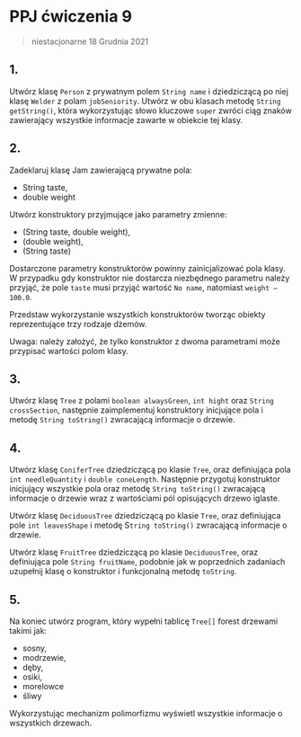 # PPJ ćwiczenia 9

> niestacjonarne 18 Grudnia 2021

## 1.

Utwórz klasę `Person` z prywatnym polem `String name` i dziedziczącą po niej klasę `Welder` z polam `jobSeniority`. Utwórz w obu klasach metodę `String getString()`, która wykorzystując słowo kluczowe `super` zwróci ciąg znaków zawierający wszystkie informacje zawarte w obiekcie tej klasy.

## 2.

Zadeklaruj klasę Jam zawierającą prywatne pola:

- String taste,
- double weight

Utwórz konstruktory przyjmujące jako parametry zmienne:

- (String taste, double weight),
- (double weight),
- (String taste)

Dostarczone parametry konstruktorów powinny zainicjalizować pola klasy. W przypadku gdy konstruktor nie dostarcza niezbędnego parametru należy przyjąć, że pole `taste` musi przyjąć wartość `No name`, natomiast `weight – 100.0`.

Przedstaw wykorzystanie wszystkich konstruktorów tworząc obiekty reprezentujące trzy rodzaje dżemów.

Uwaga: należy założyć, że tylko konstruktor z dwoma parametrami może przypisać
wartości polom klasy.

## 3.

Utwórz klasę `Tree` z polami `boolean alwaysGreen`, `int hight` oraz `String crossSection`, następnie zaimplementuj konstruktory inicjujące pola i metodę `String toString()` zwracającą informacje o drzewie.

## 4.

Utwórz klasę `ConiferTree` dziedziczącą po klasie `Tree`, oraz definiująca pola `int needleQuantity` i `double coneLength`. Następnie przygotuj konstruktor inicjujący wszystkie pola oraz metodę `String toString()` zwracającą informacje o drzewie wraz z wartościami pól opisujących drzewo iglaste.

Utwórz klasę `DeciduousTree` dziedziczącą po klasie `Tree`, oraz definiująca pole `int leavesShape` i metodę S`tring toString()` zwracającą informacje o drzewie.

Utwórz klasę `FruitTree` dziedziczącą po klasie `DeciduousTree`, oraz definiująca pole `String fruitName`, podobnie jak w poprzednich zadaniach uzupełnij klasę o konstruktor i funkcjonalną metodę `toString`.

## 5.

Na koniec utwórz program, który wypełni tablicę `Tree[]` forest drzewami takimi jak:

- sosny,
- modrzewie,
- dęby,
- osiki,
- morelowce
- śliwy

Wykorzystując mechanizm polimorfizmu wyświetl wszystkie informacje o wszystkich drzewach.
